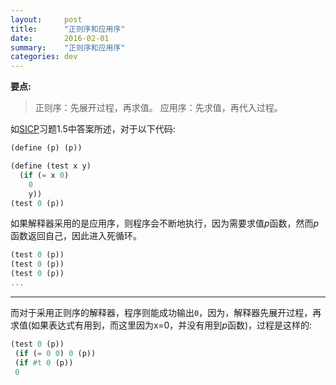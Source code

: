 ```yaml
---
layout:     post
title:      "正则序和应用序"
date:       2016-02-01
summary:    "正则序和应用序"
categories: dev
---
```


**要点:**
> 正则序：先展开过程，再求值。
  应用序：先求值，再代入过程。

如[SICP](https://zh.wikipedia.org/wiki/计算机程序的构造和解释)习题1.5中答案所述，对于以下代码:
```scheme
(define (p) (p))

(define (test x y)
  (if (= x 0)
	0
	y))
(test 0 (p))
```
 如果解释器采用的是应用序，则程序会不断地执行，因为需要求值*p*函数，然而*p*函数返回自己，因此进入死循环。
```scheme
(test 0 (p)) 
(test 0 (p)) 
(test 0 (p))
...
```
***
 而对于采用正则序的解释器，程序则能成功输出`0`，因为，解释器先展开过程，再求值(如果表达式有用到，而这里因为x=0，并没有用到*p*函数)，过程是这样的:

```scheme
(test 0 (p)) 
 (if (= 0 0) 0 (p)) 
 (if #t 0 (p)) 
 0 
```
